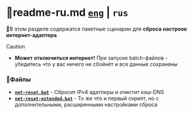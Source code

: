 # 📕readme-ru.md [`eng`](https://github.com/N3M1X10/windows-batch/blob/master/src/net/reset/readme.md) | `rus`
🔁В этом разделе содержатся пакетные сценарии для **сброса настроек интернет-адаптера**

>[!caution]
> - **Может отключиться интернет!** При запуске batch-файлов - убедитесь что у вас ничего не сбойнёт и все данные сохранены

### 📁Файлы
- [**`net-reset.bat`**](https://github.com/N3M1X10/windows-batch/blob/master/src/net/reset/net-reset.bat) - Сбросит IPv4 адатперы и очистит кэш-DNS
- [**`net-reset-extended.bat`**](https://github.com/N3M1X10/windows-batch/blob/master/src/net/reset/net-reset-extended.bat) - То же что и первый cкрипт, но с дополнительными, расширенными настройками сброса

